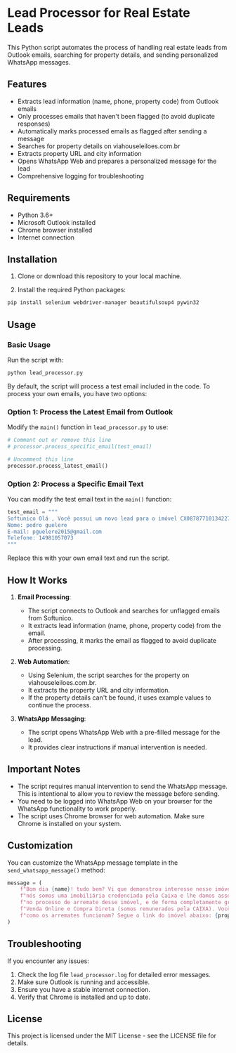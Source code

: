 # Lead Processor for Real Estate Leads

This Python script automates the process of handling real estate leads from Outlook emails, searching for property details, and sending personalized WhatsApp messages.

## Features

- Extracts lead information (name, phone, property code) from Outlook emails
- Only processes emails that haven't been flagged (to avoid duplicate responses)
- Automatically marks processed emails as flagged after sending a message
- Searches for property details on viahouseleiloes.com.br
- Extracts property URL and city information
- Opens WhatsApp Web and prepares a personalized message for the lead
- Comprehensive logging for troubleshooting

## Requirements

- Python 3.6+
- Microsoft Outlook installed
- Chrome browser installed
- Internet connection

## Installation

1. Clone or download this repository to your local machine.

2. Install the required Python packages:

```bash
pip install selenium webdriver-manager beautifulsoup4 pywin32
```

## Usage

### Basic Usage

Run the script with:

```bash
python lead_processor.py
```

By default, the script will process a test email included in the code. To process your own emails, you have two options:

### Option 1: Process the Latest Email from Outlook

Modify the `main()` function in `lead_processor.py` to use:

```python
# Comment out or remove this line
# processor.process_specific_email(test_email)

# Uncomment this line
processor.process_latest_email()
```

### Option 2: Process a Specific Email Text

You can modify the test email text in the `main()` function:

```python
test_email = """
Softunico Olá , Você possui um novo lead para o imóvel CX08787710134227SP:
Nome: pedro guelere
E-mail: pguelere2015@gmail.com
Telefone: 14981057073
"""
```

Replace this with your own email text and run the script.

## How It Works

1. **Email Processing**: 
   - The script connects to Outlook and searches for unflagged emails from Softunico.
   - It extracts lead information (name, phone, property code) from the email.
   - After processing, it marks the email as flagged to avoid duplicate processing.

2. **Web Automation**: 
   - Using Selenium, the script searches for the property on viahouseleiloes.com.br.
   - It extracts the property URL and city information.
   - If the property details can't be found, it uses example values to continue the process.

3. **WhatsApp Messaging**: 
   - The script opens WhatsApp Web with a pre-filled message for the lead.
   - It provides clear instructions if manual intervention is needed.

## Important Notes

- The script requires manual intervention to send the WhatsApp message. This is intentional to allow you to review the message before sending.
- You need to be logged into WhatsApp Web on your browser for the WhatsApp functionality to work properly.
- The script uses Chrome browser for web automation. Make sure Chrome is installed on your system.

## Customization

You can customize the WhatsApp message template in the `send_whatsapp_message()` method:

```python
message = (
    f"Bom dia {name}! tudo bem? Vi que demonstrou interesse nesse imóvel da CAIXA em {city}, "
    f"nós somos uma imobiliária credenciada pela Caixa e lhe damos assessoria de ponta á ponta "
    f"no processo de arremate desse imóvel, e de forma completamente gratuita nas modalidades de "
    f"Venda Online e Compra Direta (somos remunerados pela CAIXA). Você já tem conhecimento de "
    f"como os arremates funcionam? Segue o link do imóvel abaixo: {property_url}"
)
```

## Troubleshooting

If you encounter any issues:

1. Check the log file `lead_processor.log` for detailed error messages.
2. Make sure Outlook is running and accessible.
3. Ensure you have a stable internet connection.
4. Verify that Chrome is installed and up to date.

## License

This project is licensed under the MIT License - see the LICENSE file for details.